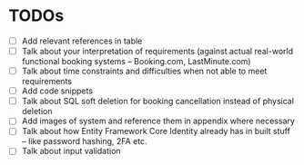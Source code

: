 # TODOs

- [ ] Add relevant references in table
- [ ] Talk about your interpretation of requirements (against actual real-world functional booking systems – Booking.com, LastMinute.com)
- [ ] Talk about time constraints and difficulties when not able to meet requirements
- [ ] Add code snippets
- [ ] Talk about SQL soft deletion for booking cancellation instead of physical deletion
- [ ] Add images of system and reference them in appendix where necessary
- [ ] Talk about how Entity Framework Core Identity already has in built stuff – like password hashing, 2FA etc.
- [ ] Talk about input validation

